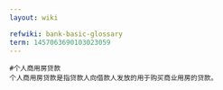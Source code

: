 ```yaml
---
layout: wiki

refwiki: bank-basic-glossary
term: 1457063690103023059
---
```


```
#个人商用房贷款 
个人商用房贷款是指贷款人向借款人发放的用于购买商业用房的贷款。

```